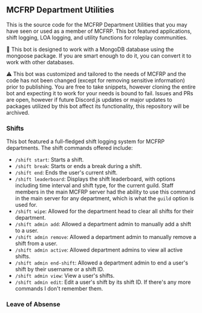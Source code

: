 ## MCFRP Department Utilities
This is the source code for the MCFRP Department Utilities that you may have seen or used as a member of MCFRP. This bot featured applications, shift logging, LOA logging, and utility functions for roleplay communities. 

📖 This bot is designed to work with a MongoDB database using the mongoose package. If you are smart enough to do it, you can convert it to work with other databases.

⚠️ This bot was customized and tailored to the needs of MCFRP and the code has not been changed (except for removing sensitive information) prior to publishing. You are free to take snippets, however cloning the entire bot and expecting it to work for your needs is bound to fail. Issues and PRs are open, however if future Discord.js updates or major updates to packages utilized by this bot affect its functionality, this repository will be archived.

### Shifts
This bot featured a full-fledged shift logging system for MCFRP departments. The shift commands offered include:
- `/shift start`: Starts a shift.
- `/shift break`: Starts or ends a break during a shift.
- `/shift end`: Ends the user's current shift.
- `/shift leaderboard`: Displays the shift leaderboard, with options including time interval and shift type, for the current guild. Staff members in the main MCFRP server had the ability to use this command in the main server for any department, which is what the `guild` option is used for.
- `/shift wipe`: Allowed for the department head to clear all shifts for their department.
- `/shift admin add`: Allowed a department admin to manually add a shift to a user.
- `/shift admin remove`: Allowed a department admin to manually remove a shift from a user.
- `/shift admin active`: Allowed department admins to view all active shifts.
- `/shift admin end-shift`: Allowed a department admin to end a user's shift by their username or a shift ID.
- `/shift admin view`: View a user's shifts.
- `/shift admin edit`: Edit a user's shift by its shift ID.
If there's any more commands I don't remember them.

### Leave of Absense
